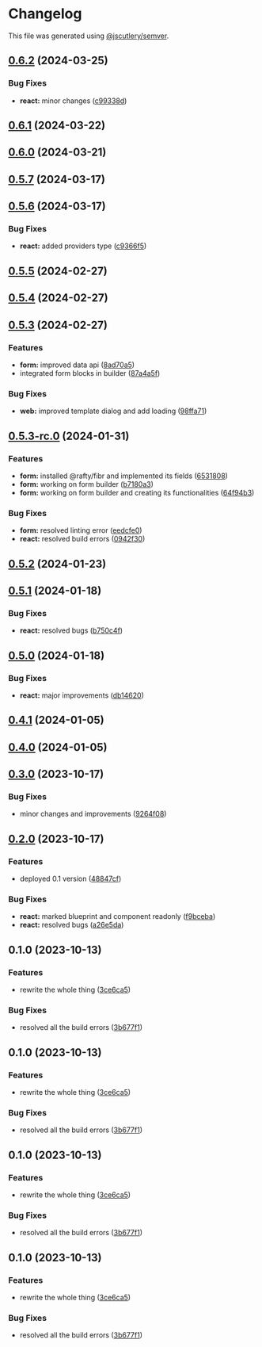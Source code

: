 # Changelog

This file was generated using [@jscutlery/semver](https://github.com/jscutlery/semver).

## [0.6.2](https://github.com/rhinobase/fiber/compare/react-0.6.1...react-0.6.2) (2024-03-25)


### Bug Fixes

* **react:** minor changes ([c99338d](https://github.com/rhinobase/fiber/commit/c99338d87cafa83e3ec9c28576bfdeb2e091fb01))

## [0.6.1](https://github.com/rhinobase/fiber/compare/react-0.6.0...react-0.6.1) (2024-03-22)

## [0.6.0](https://github.com/rhinobase/fibr/compare/react-0.5.7...react-0.6.0) (2024-03-21)

## [0.5.7](https://github.com/rhinobase/fiber/compare/react-0.5.6...react-0.5.7) (2024-03-17)

## [0.5.6](https://github.com/rhinobase/fiber/compare/react-0.5.5...react-0.5.6) (2024-03-17)


### Bug Fixes

* **react:** added providers type ([c9366f5](https://github.com/rhinobase/fiber/commit/c9366f502225d0e645dc30a1ec861702cd17770f))

## [0.5.5](https://github.com/rhinobase/fibr/compare/react-0.5.4...react-0.5.5) (2024-02-27)

## [0.5.4](https://github.com/rhinobase/fibr/compare/react-0.5.3...react-0.5.4) (2024-02-27)

## [0.5.3](https://github.com/rhinobase/fibr/compare/react-0.5.3-rc.0...react-0.5.3) (2024-02-27)


### Features

* **form:** improved data api ([8ad70a5](https://github.com/rhinobase/fibr/commit/8ad70a58395db870a84255428593216a223081b7))
* integrated form blocks in builder ([87a4a5f](https://github.com/rhinobase/fibr/commit/87a4a5fd31be969aaadb43f0f1ece223b546d68b))


### Bug Fixes

* **web:** improved template dialog and add loading ([98ffa71](https://github.com/rhinobase/fibr/commit/98ffa71367fb4d7579a2dd956bb2ec300de0ad8b))

## [0.5.3-rc.0](https://github.com/rhinobase/fibr/compare/react-0.5.2...react-0.5.3-rc.0) (2024-01-31)


### Features

* **form:** installed @rafty/fibr and implemented its fields ([6531808](https://github.com/rhinobase/fibr/commit/6531808edc834c44883e70fe47a742cb892c7469))
* **form:** working on form builder ([b7180a3](https://github.com/rhinobase/fibr/commit/b7180a3be058b92b0f08b82d3ebfb0889c505125))
* **form:** working on form builder and creating its functionalities ([64f94b3](https://github.com/rhinobase/fibr/commit/64f94b3ad7fcf5198a500bda46629ceb92b8b6fb))


### Bug Fixes

* **form:** resolved linting error ([eedcfe0](https://github.com/rhinobase/fibr/commit/eedcfe0dcfffc9d846f86dcb14c7e6deb27afb26))
* **react:** resolved build errors ([0942f30](https://github.com/rhinobase/fibr/commit/0942f30a9741b5ae1e77337b8fbed34d7feb38b1))

## [0.5.2](https://github.com/rhinobase/fiber/compare/react-0.5.1...react-0.5.2) (2024-01-23)

## [0.5.1](https://github.com/rhinobase/fibr/compare/react-0.5.0...react-0.5.1) (2024-01-18)


### Bug Fixes

* **react:** resolved bugs ([b750c4f](https://github.com/rhinobase/fibr/commit/b750c4f1aebbd84a601f470f30b7aaba992e0dae))

## [0.5.0](https://github.com/rhinobase/fibr/compare/react-0.4.1...react-0.5.0) (2024-01-18)


### Bug Fixes

* **react:** major improvements ([db14620](https://github.com/rhinobase/fibr/commit/db1462068c1db17a34ab17c18dc9bcdc124ebc21))

## [0.4.1](https://github.com/rhinobase/fibr/compare/react-0.4.0...react-0.4.1) (2024-01-05)

## [0.4.0](https://github.com/rhinobase/fibr/compare/react-0.3.0...react-0.4.0) (2024-01-05)

## [0.3.0](https://github.com/rhinobase/fiber/compare/react-0.2.0...react-0.3.0) (2023-10-17)

### Bug Fixes

- minor changes and improvements ([9264f08](https://github.com/rhinobase/fiber/commit/9264f0880009bd70ef7b492d76782f1d0c399180))

## [0.2.0](https://github.com/rhinobase/fiber/compare/react-0.1.0...react-0.2.0) (2023-10-17)

### Features

- deployed 0.1 version ([48847cf](https://github.com/rhinobase/fiber/commit/48847cf271c5d9a09cafc43c78f67ea13b1b56aa))

### Bug Fixes

- **react:** marked blueprint and component readonly ([f9bceba](https://github.com/rhinobase/fiber/commit/f9bceba04bfa2bdd90b105159b10d23b7d4abc55))
- **react:** resolved bugs ([a26e5da](https://github.com/rhinobase/fiber/commit/a26e5da12cde368f17b99ddbfacdea5a90147367))

## 0.1.0 (2023-10-13)

### Features

- rewrite the whole thing ([3ce6ca5](https://github.com/rhinobase/fiber/commit/3ce6ca51fd2530b28d93923f441fade02768d290))

### Bug Fixes

- resolved all the build errors ([3b677f1](https://github.com/rhinobase/fiber/commit/3b677f17222ed265e39ed7b2eba591d922ea3d83))

## 0.1.0 (2023-10-13)

### Features

- rewrite the whole thing ([3ce6ca5](https://github.com/rhinobase/fiber/commit/3ce6ca51fd2530b28d93923f441fade02768d290))

### Bug Fixes

- resolved all the build errors ([3b677f1](https://github.com/rhinobase/fiber/commit/3b677f17222ed265e39ed7b2eba591d922ea3d83))

## 0.1.0 (2023-10-13)

### Features

- rewrite the whole thing ([3ce6ca5](https://github.com/rhinobase/fiber/commit/3ce6ca51fd2530b28d93923f441fade02768d290))

### Bug Fixes

- resolved all the build errors ([3b677f1](https://github.com/rhinobase/fiber/commit/3b677f17222ed265e39ed7b2eba591d922ea3d83))

## 0.1.0 (2023-10-13)

### Features

- rewrite the whole thing ([3ce6ca5](https://github.com/rhinobase/fiber/commit/3ce6ca51fd2530b28d93923f441fade02768d290))

### Bug Fixes

- resolved all the build errors ([3b677f1](https://github.com/rhinobase/fiber/commit/3b677f17222ed265e39ed7b2eba591d922ea3d83))
